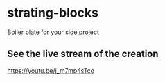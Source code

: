 # strating-blocks
Boiler plate for your side project

## See the live stream of the creation
https://youtu.be/j_m7mp4sTco
